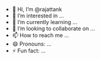 - 👋 Hi, I’m @rajattank
- 👀 I’m interested in ...
- 🌱 I’m currently learning ...
- 💞️ I’m looking to collaborate on ...
- 📫 How to reach me ...
- 😄 Pronouns: ...
- ⚡ Fun fact: ...

<!---
rajattank/rajattank is a ✨ special ✨ repository because its `README.md` (this file) appears on your GitHub profile.
You can click the Preview link to take a look at your changes.
--->
